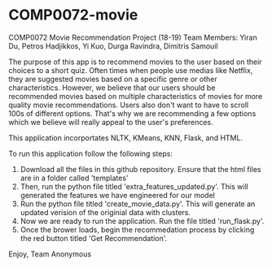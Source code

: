 # COMP0072-movie
COMP0072 Movie Recommendation Project (18-19)
Team Members: Yiran Du, Petros Hadjikkos, Yi Kuo, Durga Ravindra, Dimitris Samouil


The purpose of this app is to recommend movies to the user based on their choices to a short quiz. 
Often times when people use medias like Netflix, they are suggested movies based on a specific genre or other characteristics. 
However, we believe that our users should be recommended movies based on multiple characteristics of movies for more quality movie recommendations. 
Users also don't want to have to scroll 100s of different options. 
That's why we are recommending a few options which we believe will really appeal to the user's preferences.

This application incorportates NLTK, KMeans, KNN, Flask, and HTML.

To run this application follow the following steps:
  1. Download all the files in this github repository. Ensure that the html files are in a folder called 'templates'
  2. Then, run the python file titled 'extra_features_updated.py'. This will generated the features we have engineered for our model
  3. Run the python file titled 'create_movie_data.py'. This will generate an updated verision of the originial data with clusters.
  4. Now we are ready to run the application. Run the file titled 'run_flask.py'. 
  5. Once the brower loads, begin the recommedation process by clicking the red button titled 'Get Recommendation'.
  
  
  
Enjoy,
Team Anonymous

